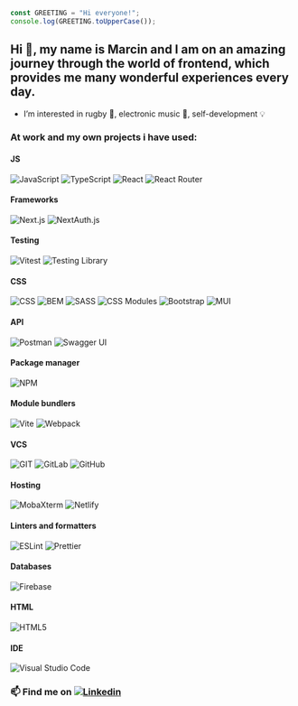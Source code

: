 ```javascript
const GREETING = "Hi everyone!";
console.log(GREETING.toUpperCase());
```

## Hi 👋, my name is Marcin and I am on an amazing journey through the world of frontend, which provides me many wonderful experiences every day.

- I’m interested in rugby :rugby_football:, electronic music :musical_note:, self-development :bulb:

### At work and my own projects i have used:

#### JS
![JavaScript](https://img.shields.io/badge/javascript-%23323330.svg?style=for-the-badge&logo=javascript&logoColor=%23F7DF1E) ![TypeScript](https://img.shields.io/badge/typescript-white?style=for-the-badge&logo=typescript) ![React](https://img.shields.io/badge/React-white?style=for-the-badge&logo=react&logoColor=61DAFB) ![React Router](https://img.shields.io/badge/React%20Router-white?style=for-the-badge&logo=reactrouter&logoColor=CA4245)

#### Frameworks
![Next.js](https://img.shields.io/badge/next.js-black?style=for-the-badge&logo=next.js) ![NextAuth.js](https://img.shields.io/badge/nextauth.js-white?style=for-the-badge&logo=auth0&logoColor=black)

#### Testing
![Vitest](https://img.shields.io/badge/vitest-white?style=for-the-badge&logo=vitest) ![Testing Library](https://img.shields.io/badge/testing%20library-white?style=for-the-badge&logo=testinglibrary)

#### CSS
![CSS](https://img.shields.io/badge/CSS-1572b6?style=for-the-badge&logo=css3) ![BEM](https://img.shields.io/badge/BEM-black?style=for-the-badge&logo=bem&logoColor=white) ![SASS](https://img.shields.io/badge/SASS-hotpink.svg?style=for-the-badge&logo=SASS&logoColor=white) ![CSS Modules](https://img.shields.io/badge/CSS%20Modules-white?style=for-the-badge&logo=cssmodules&logoColor=black) ![Bootstrap](https://img.shields.io/badge/Bootstrap-712cf9?style=for-the-badge&logo=bootstrap&logoColor=white) ![MUI](https://img.shields.io/badge/mui-white?style=for-the-badge&logo=mui)

#### API
![Postman](https://img.shields.io/badge/postman-white?style=for-the-badge&logo=postman) ![Swagger UI](https://img.shields.io/badge/swagger%20ui-white?style=for-the-badge&logo=swagger)

#### Package manager
![NPM](https://img.shields.io/badge/NPM-white?style=for-the-badge&logo=npm)

#### Module bundlers
![Vite](https://img.shields.io/badge/Vite-white?style=for-the-badge&logo=Vite) ![Webpack](https://img.shields.io/badge/Webpack-white?style=for-the-badge&logo=Webpack)

#### VCS
![GIT](https://img.shields.io/badge/GIT-white?style=for-the-badge&logo=git) ![GitLab](https://img.shields.io/badge/gitlab-white?style=for-the-badge&logo=gitlab) ![GitHub](https://img.shields.io/badge/github-181717?style=for-the-badge&logo=github)

#### Hosting
![MobaXterm](https://img.shields.io/badge/mobaxterm-white?style=for-the-badge&logo=windowsterminal&logoColor=black) ![Netlify](https://img.shields.io/badge/netlify-%23000000.svg?style=for-the-badge&logo=netlify&logoColor=#00C7B7)

#### Linters and formatters
![ESLint](https://img.shields.io/badge/ESlint-4B32C3?style=for-the-badge&logo=ESlint) ![Prettier](https://img.shields.io/badge/Prettier-1a2b34?style=for-the-badge&logo=Prettier)

#### Databases
![Firebase](https://img.shields.io/badge/firebase-white?style=for-the-badge&logo=firebase)

#### HTML
![HTML5](https://img.shields.io/badge/html5-%23E34F26.svg?style=for-the-badge&logo=html5&logoColor=white)

#### IDE
![Visual Studio Code](https://img.shields.io/badge/VS%20Code-0078d7.svg?style=for-the-badge&logo=visual-studio-code&logoColor=white)

### 📫 Find me on [![Linkedin](https://img.shields.io/badge/-LinkedIn-blue?style=flat&logo=Linkedin&logoColor=white&link=https://www.linkedin.com/in/marcin-stencel-232b5b24a/)](https://www.linkedin.com/in/marcin-stencel-232b5b24a/ "LinkedIn Marcin Stencel")
